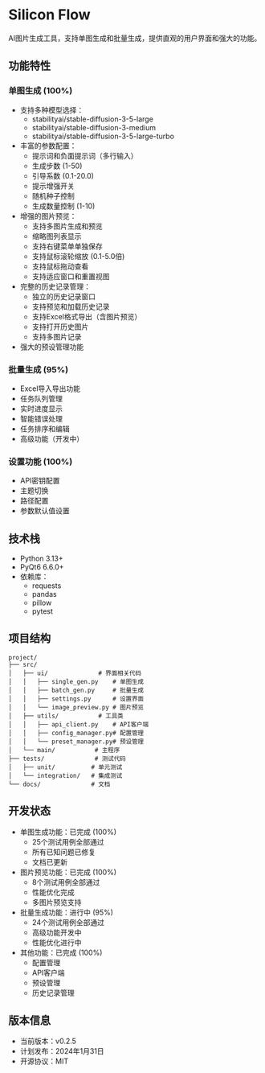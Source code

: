 # Silicon Flow

AI图片生成工具，支持单图生成和批量生成，提供直观的用户界面和强大的功能。

## 功能特性

### 单图生成 (100%)
- 支持多种模型选择：
  * stabilityai/stable-diffusion-3-5-large
  * stabilityai/stable-diffusion-3-medium
  * stabilityai/stable-diffusion-3-5-large-turbo
- 丰富的参数配置：
  * 提示词和负面提示词（多行输入）
  * 生成步数 (1-50)
  * 引导系数 (0.1-20.0)
  * 提示增强开关
  * 随机种子控制
  * 生成数量控制 (1-10)
- 增强的图片预览：
  * 支持多图片生成和预览
  * 缩略图列表显示
  * 支持右键菜单单独保存
  * 支持鼠标滚轮缩放 (0.1-5.0倍)
  * 支持鼠标拖动查看
  * 支持适应窗口和重置视图
- 完整的历史记录管理：
  * 独立的历史记录窗口
  * 支持预览和加载历史记录
  * 支持Excel格式导出（含图片预览）
  * 支持打开历史图片
  * 支持多图片记录
- 强大的预设管理功能

### 批量生成 (95%)
- Excel导入导出功能
- 任务队列管理
- 实时进度显示
- 智能错误处理
- 任务排序和编辑
- 高级功能（开发中）

### 设置功能 (100%)
- API密钥配置
- 主题切换
- 路径配置
- 参数默认值设置

## 技术栈
- Python 3.13+
- PyQt6 6.6.0+
- 依赖库：
  * requests
  * pandas
  * pillow
  * pytest

## 项目结构
```
project/
├── src/
│   ├── ui/              # 界面相关代码
│   │   ├── single_gen.py    # 单图生成
│   │   ├── batch_gen.py     # 批量生成
│   │   ├── settings.py      # 设置界面
│   │   └── image_preview.py # 图片预览
│   ├── utils/           # 工具类
│   │   ├── api_client.py    # API客户端
│   │   ├── config_manager.py# 配置管理
│   │   └── preset_manager.py# 预设管理
│   └── main/           # 主程序
├── tests/              # 测试代码
│   ├── unit/          # 单元测试
│   └── integration/   # 集成测试
└── docs/              # 文档
```

## 开发状态
- 单图生成功能：已完成 (100%)
  * 25个测试用例全部通过
  * 所有已知问题已修复
  * 文档已更新
- 图片预览功能：已完成 (100%)
  * 8个测试用例全部通过
  * 性能优化完成
  * 多图片预览支持
- 批量生成功能：进行中 (95%)
  * 24个测试用例全部通过
  * 高级功能开发中
  * 性能优化进行中
- 其他功能：已完成 (100%)
  * 配置管理
  * API客户端
  * 预设管理
  * 历史记录管理

## 版本信息
- 当前版本：v0.2.5
- 计划发布：2024年1月31日
- 开源协议：MIT 